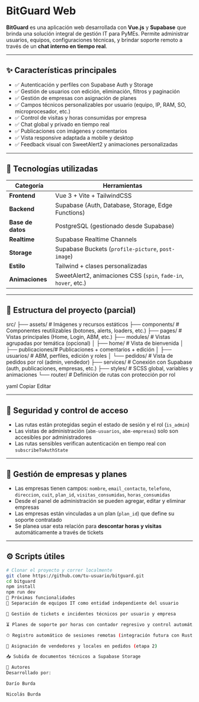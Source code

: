 # BitGuard Web

**BitGuard** es una aplicación web desarrollada con **Vue.js** y **Supabase** que brinda una solución integral de gestión IT para PyMEs. Permite administrar usuarios, equipos, configuraciones técnicas, y brindar soporte remoto a través de un **chat interno en tiempo real**.

---

## ✨ Características principales

- ✅ Autenticación y perfiles con Supabase Auth y Storage
- ✅ Gestión de usuarios con edición, eliminación, filtros y paginación
- ✅ Gestión de empresas con asignación de planes
- ✅ Campos técnicos personalizables por usuario (equipo, IP, RAM, SO, microprocesador, etc.)
- ✅ Control de visitas y horas consumidas por empresa
- ✅ Chat global y privado en tiempo real
- ✅ Publicaciones con imágenes y comentarios
- ✅ Vista responsive adaptada a mobile y desktop
- ✅ Feedback visual con SweetAlert2 y animaciones personalizadas

---

## 🧱 Tecnologías utilizadas

| Categoría         | Herramientas                                                                 |
|-------------------|------------------------------------------------------------------------------|
| **Frontend**      | Vue 3 + Vite + TailwindCSS                                                   |
| **Backend**       | Supabase (Auth, Database, Storage, Edge Functions)                          |
| **Base de datos** | PostgreSQL (gestionado desde Supabase)                                       |
| **Realtime**      | Supabase Realtime Channels                                                   |
| **Storage**       | Supabase Buckets (`profile-picture`, `post-image`)                          |
| **Estilo**        | Tailwind + clases personalizadas                                             |
| **Animaciones**   | SweetAlert2, animaciones CSS (`spin`, `fade-in`, `hover`, etc.)              |

---

## 📁 Estructura del proyecto (parcial)

src/
├── assets/ # Imágenes y recursos estáticos
├── components/ # Componentes reutilizables (botones, alerts, loaders, etc.)
├── pages/ # Vistas principales (Home, Login, ABM, etc.)
├── modules/ # Vistas agrupadas por temática (opcional)
│ ├── home/ # Vista de bienvenida
│ ├── publicaciones/# Publicaciones + comentarios + edición
│ ├── usuarios/ # ABM, perfiles, edición y roles
│ └── pedidos/ # Vista de pedidos por rol (admin, vendedor)
├── services/ # Conexión con Supabase (auth, publicaciones, empresas, etc.)
├── styles/ # SCSS global, variables y animaciones
└── router/ # Definición de rutas con protección por rol

yaml
Copiar
Editar

---

## 🔐 Seguridad y control de acceso

- Las rutas están protegidas según el estado de sesión y el rol (`is_admin`)
- Las vistas de administración (`abm-usuarios`, `abm-empresas`) solo son accesibles por administradores
- Las rutas sensibles verifican autenticación en tiempo real con `subscribeToAuthState`

---

## 🧩 Gestión de empresas y planes

- Las empresas tienen campos: `nombre`, `email_contacto`, `telefono`, `direccion`, `cuit`, `plan_id`, `visitas_consumidas`, `horas_consumidas`
- Desde el panel de administración se pueden agregar, editar y eliminar empresas
- Las empresas están vinculadas a un plan (`plan_id`) que define su soporte contratado
- Se planea usar esta relación para **descontar horas y visitas** automáticamente a través de tickets

---

## ⚙️ Scripts útiles

```bash
# Clonar el proyecto y correr localmente
git clone https://github.com/tu-usuario/bitguard.git
cd bitguard
npm install
npm run dev
🔭 Próximas funcionalidades
🔧 Separación de equipos IT como entidad independiente del usuario

🧰 Gestión de tickets e incidentes técnicos por usuario y empresa

⏳ Planes de soporte por horas con contador regresivo y control automático

⏱ Registro automático de sesiones remotas (integración futura con RustDesk)

📍 Asignación de vendedores y locales en pedidos (etapa 2)

📥 Subida de documentos técnicos a Supabase Storage

👥 Autores
Desarrollado por:

Darío Burda

Nicolás Burda